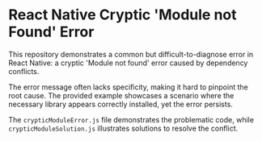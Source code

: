 # React Native Cryptic 'Module not Found' Error

This repository demonstrates a common but difficult-to-diagnose error in React Native: a cryptic 'Module not found' error caused by dependency conflicts.

The error message often lacks specificity, making it hard to pinpoint the root cause.  The provided example showcases a scenario where the necessary library appears correctly installed, yet the error persists.

The `crypticModuleError.js` file demonstrates the problematic code, while `crypticModuleSolution.js` illustrates solutions to resolve the conflict.